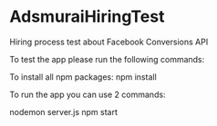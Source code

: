 # AdsmuraiHiringTest

Hiring process test about Facebook Conversions API

To test the app please run the following commands:

To install all npm packages:
npm install

To run the app you can use 2 commands:

nodemon server.js
npm start
